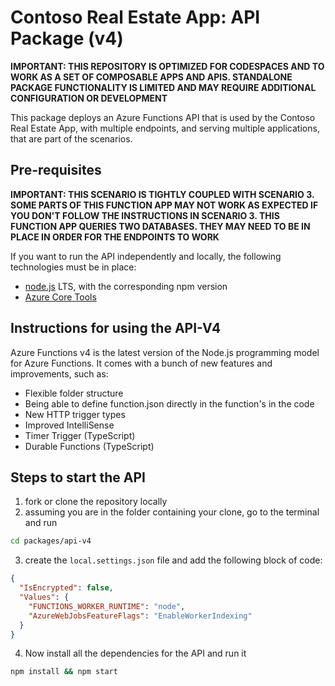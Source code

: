 # Contoso Real Estate App: API Package (v4)

**IMPORTANT: THIS REPOSITORY IS OPTIMIZED FOR CODESPACES AND TO WORK AS A SET OF COMPOSABLE APPS AND APIS. STANDALONE PACKAGE FUNCTIONALITY IS LIMITED AND MAY REQUIRE ADDITIONAL CONFIGURATION OR DEVELOPMENT**

This package deploys an Azure Functions API that is used by the Contoso Real Estate App, with multiple endpoints, and serving multiple applications, that are part of the scenarios.

## Pre-requisites

**IMPORTANT: THIS SCENARIO IS TIGHTLY COUPLED WITH SCENARIO 3. SOME PARTS OF THIS FUNCTION APP MAY NOT WORK AS EXPECTED IF YOU DON'T FOLLOW THE INSTRUCTIONS IN SCENARIO 3. THIS FUNCTION APP QUERIES TWO DATABASES. THEY MAY NEED TO BE IN PLACE IN ORDER FOR THE ENDPOINTS TO WORK**

If you want to run the API independently and locally, the following technologies must be in place:

- [node.js](https://nodejs.org) LTS, with the corresponding npm version
- [Azure Core Tools](https://learn.microsoft.com/azure/azure-functions/functions-run-local)

## Instructions for using the API-V4

Azure Functions v4 is the latest version of the Node.js programming model for Azure Functions. It comes with a bunch of new features and improvements, such as:

- Flexible folder structure
- Being able to define function.json directly in the function's in the code
- New HTTP trigger types
- Improved IntelliSense
- Timer Trigger (TypeScript)
- Durable Functions (TypeScript)

## Steps to start the API

1. fork or clone the repository locally
2. assuming you are in the folder containing your clone, go to the terminal and run

```bash
cd packages/api-v4
```

3. create the `local.settings.json` file and add the following block of code:

```json
{
  "IsEncrypted": false,
  "Values": {
    "FUNCTIONS_WORKER_RUNTIME": "node",
    "AzureWebJobsFeatureFlags": "EnableWorkerIndexing"
  }
}
```

4. Now install all the dependencies for the API and run it

```bash
npm install && npm start
```
